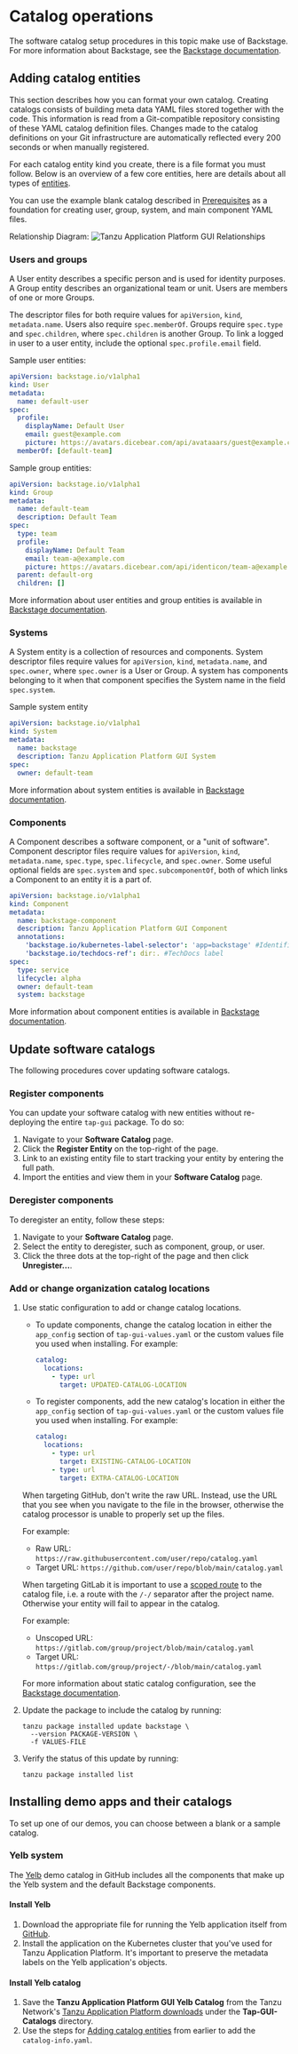 # Catalog operations

The software catalog setup procedures in this topic make use of Backstage.
For more information about Backstage, see the
[Backstage documentation](https://backstage.io/docs/features/software-catalog/software-catalog-overview).


## <a id='add-cat-entities'></a> Adding catalog entities

This section describes how you can format your own catalog.
Creating catalogs consists of building meta data YAML files stored together with the code.
This information is read from a Git-compatible repository consisting of these YAML catalog definition files.
Changes made to the catalog definitions on your Git infrastructure are automatically reflected every
200 seconds or when manually registered.

For each catalog entity kind you create, there is a file format you must follow.
Below is an overview of a few core entities, here are details about all types of
[entities](https://backstage.io/docs/features/software-catalog/descriptor-format).

You can use the example blank catalog described in [Prerequisites](../../prerequisites.html#tap-gui)
as a foundation for creating user, group, system, and main component YAML files.

Relationship Diagram:
![Tanzu Application Platform GUI Relationships](../images/tap-gui-relationships.jpg)


### <a id='users-and-groups'></a> Users and groups

A User entity describes a specific person and is used for identity purposes.
A Group entity describes an organizational team or unit. Users are members of one or more Groups.

The descriptor files for both require values for `apiVersion`, `kind`, `metadata.name`.
Users also require `spec.memberOf`. Groups require `spec.type` and `spec.children`, where
`spec.children` is another Group.
To link a logged in user to a user entity, include the optional `spec.profile.email`
field.

Sample user entities:

```yaml
apiVersion: backstage.io/v1alpha1
kind: User
metadata:
  name: default-user
spec:
  profile:
    displayName: Default User
    email: guest@example.com
    picture: https://avatars.dicebear.com/api/avataaars/guest@example.com.svg?background=%23fff
  memberOf: [default-team]
```

Sample group entities:

```yaml
apiVersion: backstage.io/v1alpha1
kind: Group
metadata:
  name: default-team
  description: Default Team
spec:
  type: team
  profile:
    displayName: Default Team
    email: team-a@example.com
    picture: https://avatars.dicebear.com/api/identicon/team-a@example.com.svg?background=%23fff
  parent: default-org
  children: []
```

More information about user entities and group entities is available in
[Backstage documentation](https://backstage.io/docs/features/software-catalog/descriptor-format#kind-group).


### <a id='systems'></a> Systems

A System entity is a collection of resources and components.
System descriptor files require values for `apiVersion`, `kind`, `metadata.name`, and `spec.owner`,
where `spec.owner` is a User or Group. A system has components belonging to it when that component
specifies the System name in the field `spec.system`.

Sample system entity

```yaml
apiVersion: backstage.io/v1alpha1
kind: System
metadata:
  name: backstage
  description: Tanzu Application Platform GUI System
spec:
  owner: default-team
```

More information about system entities is available in
[Backstage documentation](https://backstage.io/docs/features/software-catalog/descriptor-format#kind-system).


### <a id='components'></a> Components

A Component describes a software component, or a "unit of software".
Component descriptor files require values for `apiVersion`, `kind`, `metadata.name`, `spec.type`,
`spec.lifecycle`, and `spec.owner`. Some useful optional fields are `spec.system` and
`spec.subcomponentOf`, both of which links a Component to an entity it is a part of.

```yaml
apiVersion: backstage.io/v1alpha1
kind: Component
metadata:
  name: backstage-component
  description: Tanzu Application Platform GUI Component
  annotations:
    'backstage.io/kubernetes-label-selector': 'app=backstage' #Identifies the Kubernetes objects that make up this component
    'backstage.io/techdocs-ref': dir:. #TechDocs label
spec:
  type: service
  lifecycle: alpha
  owner: default-team
  system: backstage
```


More information about component entities is available in
[Backstage documentation](https://backstage.io/docs/features/software-catalog/descriptor-format#kind-component).


## <a id='update-catalogs'></a> Update software catalogs

The following procedures cover updating software catalogs.


### <a id='register-comp'></a> Register components

You can update your software catalog with new entities without re-deploying the entire `tap-gui`
package. To do so:
​
1. Navigate to your **Software Catalog** page.
1. Click the **Register Entity** on the top-right of the page.
1. Link to an existing entity file to start tracking your entity by entering the full path.
1. Import the entities and view them in your **Software Catalog** page.
​

### <a id='deregister-comp'></a> Deregister components

To deregister an entity, follow these steps:

1. Navigate to your **Software Catalog** page.
1. Select the entity to deregister, such as component, group, or user.
1. Click the three dots at the top-right of the page and then click **Unregister...**.


### <a id='add-or-change'></a> Add or change organization catalog locations

1. Use static configuration to add or change catalog locations.

    * To update components, change the catalog location in either the `app_config` section of
    `tap-gui-values.yaml` or the custom values file you used when installing. For example:

        ```yaml
        catalog:
          locations:
            - type: url
              target: UPDATED-CATALOG-LOCATION
        ```

    * To register components, add the new catalog's location in either the `app_config` section of
    `tap-gui-values.yaml` or the custom values file you used when installing. For example:

        ```yaml
        catalog:
          locations:
            - type: url
              target: EXISTING-CATALOG-LOCATION
            - type: url
              target: EXTRA-CATALOG-LOCATION
        ```

    When targeting GitHub, don't write the raw URL. Instead, use the URL that you see when you
    navigate to the file in the browser, otherwise the catalog processor is unable to properly
    set up the files.

    For example:

    - Raw URL: `https://raw.githubusercontent.com/user/repo/catalog.yaml`
    - Target URL: `https://github.com/user/repo/blob/main/catalog.yaml`

    When targeting GitLab it is important to use a
    [scoped route](https://docs.gitlab.com/ee/development/routing.html#project-routes) to the
    catalog file, i.e. a route with the `/-/` separator after the project name. Otherwise your
    entity will fail to appear in the catalog.

    For example:

    - Unscoped URL: `https://gitlab.com/group/project/blob/main/catalog.yaml`
    - Target URL: `https://gitlab.com/group/project/-/blob/main/catalog.yaml`

    For more information about static catalog configuration, see the
    [Backstage documentation](https://backstage.io/docs/features/software-catalog/configuration#static-location-configuration).

1. Update the package to include the catalog by running:

    ```console
    tanzu package installed update backstage \
      --version PACKAGE-VERSION \
      -f VALUES-FILE
    ```

1. Verify the status of this update by running:

    ```console
    tanzu package installed list
    ```


## <a id='install-demo'></a> Installing demo apps and their catalogs

To set up one of our demos, you can choose between a blank or a sample catalog.


### <a id='yelb-system'></a> Yelb system

The [Yelb](https://github.com/mreferre/yelb/tree/master/deployments/platformdeployment/Kubernetes/yaml)
demo catalog in GitHub includes all the components that make up the Yelb system and the default
Backstage components.


#### <a id='install-yelb'></a> Install Yelb

1. Download the appropriate file for running the Yelb application itself from
[GitHub](https://github.com/mreferre/yelb/tree/master/deployments/platformdeployment/Kubernetes/yaml).
1. Install the application on the Kubernetes cluster that you've used for Tanzu Application Platform.
It's important to preserve the metadata labels on the Yelb application's objects.


#### <a id='install-yelb-cat'></a> Install Yelb catalog

1. Save the **Tanzu Application Platform GUI Yelb Catalog** from the Tanzu Network's
[Tanzu Application Platform downloads](https://network.pivotal.io/products/tanzu-application-platform)
under the **Tap-GUI-Catalogs** directory.
1. Use the steps for [Adding catalog entities](#add-cat-entities) from earlier to add the `catalog-info.yaml`.
